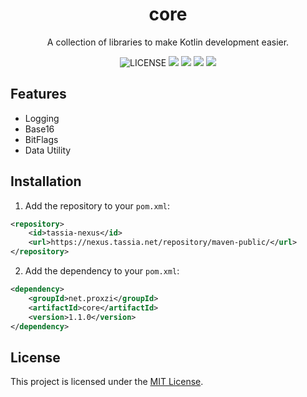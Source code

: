 <h1 align="center">core</h1>
<p align="center">A collection of libraries to make Kotlin development easier.</p>

<p align="center">
	<img src="https://img.shields.io/github/license/TesseractServers/core?label=License" alt="LICENSE">
	<img src="https://img.shields.io/github/workflow/status/TesseractServers/core/Java%20CI?label=Java%20CI">
	<img src="https://img.shields.io/github/workflow/status/TesseractServers/core/CodeQL?label=CodeQL">
	<img src="https://img.shields.io/github/v/release/TesseractServers/core?label=Stable">
	<img src="https://img.shields.io/github/v/release/TesseractServers/core?label=Preview&include_prereleases">
</p>



## Features

- Logging
- Base16
- BitFlags
- Data Utility



## Installation

1. Add the repository to your `pom.xml`:
```xml
<repository>
    <id>tassia-nexus</id>
    <url>https://nexus.tassia.net/repository/maven-public/</url>
</repository>
```

2. Add the dependency to your `pom.xml`:
```xml
<dependency>
    <groupId>net.proxzi</groupId>
    <artifactId>core</artifactId>
    <version>1.1.0</version>
</dependency>
```



## License

This project is licensed under the [MIT License](https://github.com/proxzi-development/core/blob/main/LICENSE).

